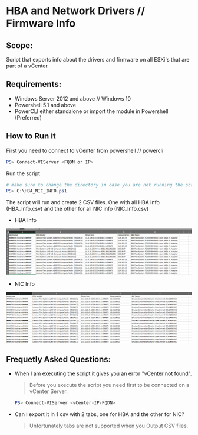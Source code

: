 # HBA and Network Drivers // Firmware Info


## Scope:
Script that exports info about the drivers and firmware on all ESXi's that are part of a vCenter.

## Requirements:
* Windows Server 2012 and above // Windows 10
* Powershell 5.1 and above
* PowerCLI either standalone or import the module in Powershell (Preferred)

## How to Run it
 First you need to connect to vCenter from powershell // powercli
 ```powershell
 PS> Connect-VIServer <FQDN or IP> 
 ```
 
 Run the script
 ```powershell
 # make sure to change the directory in case you are not running the script from C:\
 PS> C:\HBA_NIC_INFO.ps1 
 ```
The script will run and create 2 CSV files. One with all HBA info (HBA_Info.csv) and the other for all NIC info (NIC_Info.csv)  

- HBA Info
  
![Alt text](/screenshots/hba.jpg?raw=true "Info about HBA firmware // driver version")
 

- NIC Info
 
![Alt text](/screenshots/nic.jpg?raw=true "Info about Nic firmware // driver version")


## Frequetly Asked Questions:
* When I am executing the script it gives you an error "vCenter not found".
   > Before you execute the script you need first to be connected on a vCenter Server.
   ```powershell
   PS> Connect-VIServer <vCenter-IP-FQDN>
   ```
   
* Can I export it in 1 csv with 2 tabs, one for HBA and the other for NIC?
  > Unfortunately tabs are not supported when you Output CSV files. 
  

